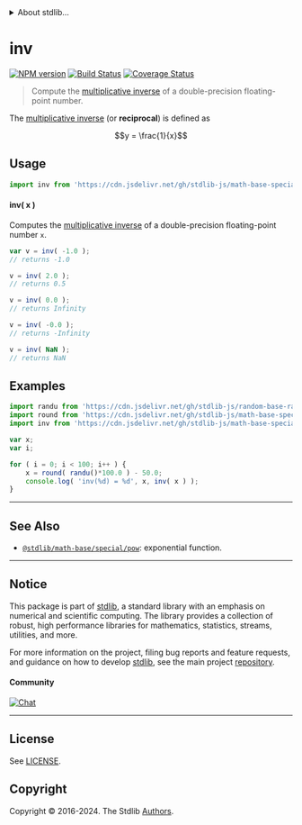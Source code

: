 <!--

@license Apache-2.0

Copyright (c) 2018 The Stdlib Authors.

Licensed under the Apache License, Version 2.0 (the "License");
you may not use this file except in compliance with the License.
You may obtain a copy of the License at

   http://www.apache.org/licenses/LICENSE-2.0

Unless required by applicable law or agreed to in writing, software
distributed under the License is distributed on an "AS IS" BASIS,
WITHOUT WARRANTIES OR CONDITIONS OF ANY KIND, either express or implied.
See the License for the specific language governing permissions and
limitations under the License.

-->


<details>
  <summary>
    About stdlib...
  </summary>
  <p>We believe in a future in which the web is a preferred environment for numerical computation. To help realize this future, we've built stdlib. stdlib is a standard library, with an emphasis on numerical and scientific computation, written in JavaScript (and C) for execution in browsers and in Node.js.</p>
  <p>The library is fully decomposable, being architected in such a way that you can swap out and mix and match APIs and functionality to cater to your exact preferences and use cases.</p>
  <p>When you use stdlib, you can be absolutely certain that you are using the most thorough, rigorous, well-written, studied, documented, tested, measured, and high-quality code out there.</p>
  <p>To join us in bringing numerical computing to the web, get started by checking us out on <a href="https://github.com/stdlib-js/stdlib">GitHub</a>, and please consider <a href="https://opencollective.com/stdlib">financially supporting stdlib</a>. We greatly appreciate your continued support!</p>
</details>

# inv

[![NPM version][npm-image]][npm-url] [![Build Status][test-image]][test-url] [![Coverage Status][coverage-image]][coverage-url] <!-- [![dependencies][dependencies-image]][dependencies-url] -->

> Compute the [multiplicative inverse][multiplicative-inverse] of a double-precision floating-point number.

<section class="intro">

The [multiplicative inverse][multiplicative-inverse] (or **reciprocal**) is defined as

<!-- <equation class="equation" label="eq:multiplicative_inverse" align="center" raw="y = \frac{1}{x}" alt="Multiplicative inverse"> -->

```math
y = \frac{1}{x}
```

<!-- <div class="equation" align="center" data-raw-text="y = \frac{1}{x}" data-equation="eq:multiplicative_inverse">
    <img src="https://cdn.jsdelivr.net/gh/stdlib-js/stdlib@bb29798906e119fcb2af99e94b60407a270c9b32/lib/node_modules/@stdlib/math/base/special/inv/docs/img/equation_multiplicative_inverse.svg" alt="Multiplicative inverse">
    <br>
</div> -->

<!-- </equation> -->

</section>

<!-- /.intro -->



<section class="usage">

## Usage

```javascript
import inv from 'https://cdn.jsdelivr.net/gh/stdlib-js/math-base-special-inv@deno/mod.js';
```

#### inv( x )

Computes the [multiplicative inverse][multiplicative-inverse] of a double-precision floating-point number `x`.

```javascript
var v = inv( -1.0 );
// returns -1.0

v = inv( 2.0 );
// returns 0.5

v = inv( 0.0 );
// returns Infinity

v = inv( -0.0 );
// returns -Infinity

v = inv( NaN );
// returns NaN
```

</section>

<!-- /.usage -->

<section class="examples">

## Examples

<!-- eslint no-undef: "error" -->

```javascript
import randu from 'https://cdn.jsdelivr.net/gh/stdlib-js/random-base-randu@deno/mod.js';
import round from 'https://cdn.jsdelivr.net/gh/stdlib-js/math-base-special-round@deno/mod.js';
import inv from 'https://cdn.jsdelivr.net/gh/stdlib-js/math-base-special-inv@deno/mod.js';

var x;
var i;

for ( i = 0; i < 100; i++ ) {
    x = round( randu()*100.0 ) - 50.0;
    console.log( 'inv(%d) = %d', x, inv( x ) );
}
```

</section>

<!-- /.examples -->

<!-- C interface documentation. -->



<!-- Section for related `stdlib` packages. Do not manually edit this section, as it is automatically populated. -->

<section class="related">

* * *

## See Also

-   <span class="package-name">[`@stdlib/math-base/special/pow`][@stdlib/math/base/special/pow]</span><span class="delimiter">: </span><span class="description">exponential function.</span>

</section>

<!-- /.related -->

<!-- Section for all links. Make sure to keep an empty line after the `section` element and another before the `/section` close. -->


<section class="main-repo" >

* * *

## Notice

This package is part of [stdlib][stdlib], a standard library with an emphasis on numerical and scientific computing. The library provides a collection of robust, high performance libraries for mathematics, statistics, streams, utilities, and more.

For more information on the project, filing bug reports and feature requests, and guidance on how to develop [stdlib][stdlib], see the main project [repository][stdlib].

#### Community

[![Chat][chat-image]][chat-url]

---

## License

See [LICENSE][stdlib-license].


## Copyright

Copyright &copy; 2016-2024. The Stdlib [Authors][stdlib-authors].

</section>

<!-- /.stdlib -->

<!-- Section for all links. Make sure to keep an empty line after the `section` element and another before the `/section` close. -->

<section class="links">

[npm-image]: http://img.shields.io/npm/v/@stdlib/math-base-special-inv.svg
[npm-url]: https://npmjs.org/package/@stdlib/math-base-special-inv

[test-image]: https://github.com/stdlib-js/math-base-special-inv/actions/workflows/test.yml/badge.svg?branch=main
[test-url]: https://github.com/stdlib-js/math-base-special-inv/actions/workflows/test.yml?query=branch:main

[coverage-image]: https://img.shields.io/codecov/c/github/stdlib-js/math-base-special-inv/main.svg
[coverage-url]: https://codecov.io/github/stdlib-js/math-base-special-inv?branch=main

<!--

[dependencies-image]: https://img.shields.io/david/stdlib-js/math-base-special-inv.svg
[dependencies-url]: https://david-dm.org/stdlib-js/math-base-special-inv/main

-->

[chat-image]: https://img.shields.io/gitter/room/stdlib-js/stdlib.svg
[chat-url]: https://app.gitter.im/#/room/#stdlib-js_stdlib:gitter.im

[stdlib]: https://github.com/stdlib-js/stdlib

[stdlib-authors]: https://github.com/stdlib-js/stdlib/graphs/contributors

[umd]: https://github.com/umdjs/umd
[es-module]: https://developer.mozilla.org/en-US/docs/Web/JavaScript/Guide/Modules

[deno-url]: https://github.com/stdlib-js/math-base-special-inv/tree/deno
[deno-readme]: https://github.com/stdlib-js/math-base-special-inv/blob/deno/README.md
[umd-url]: https://github.com/stdlib-js/math-base-special-inv/tree/umd
[umd-readme]: https://github.com/stdlib-js/math-base-special-inv/blob/umd/README.md
[esm-url]: https://github.com/stdlib-js/math-base-special-inv/tree/esm
[esm-readme]: https://github.com/stdlib-js/math-base-special-inv/blob/esm/README.md
[branches-url]: https://github.com/stdlib-js/math-base-special-inv/blob/main/branches.md

[stdlib-license]: https://raw.githubusercontent.com/stdlib-js/math-base-special-inv/main/LICENSE

[multiplicative-inverse]: https://en.wikipedia.org/wiki/Multiplicative_inverse

<!-- <related-links> -->

[@stdlib/math/base/special/pow]: https://github.com/stdlib-js/math-base-special-pow/tree/deno

<!-- </related-links> -->

</section>

<!-- /.links -->
